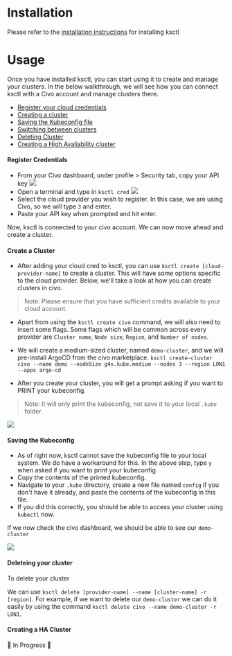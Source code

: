 # Installation

Please refer to the [installation instructions](README.md#setup-cli-local) for installing ksctl

# Usage

Once you have installed ksctl, you can start using it to create and manage your clusters. In the below walkthrough, we will see how you can connect ksctl with a Civo account and manage clusters there.

- [Register your cloud credentials](#register-credentials)
- [Creating a cluster](#create-a-cluster)
- [Saving the Kubeconfig file](#saving-the-kubeconfig)
- [Switching between clusters](#switching-between-multiple-clusters)
- [Deleting Cluster](#deleteing-your-cluster)
- [Creating a High Avaliability cluster](#creating-a-ha-cluster)

#### Register Credentials

- From your Civo dashboard, under profile > Security tab, copy your API key
![](https://i.imgur.com/jexwOeu.png)
- Open a terminal and type in `ksctl cred`
 ![](https://i.imgur.com/fIWyqlH.png)
 - Select the cloud provider you wish to register. In this case, we are using Civo, so we will type `3` and enter.
 - Paste your API key when prompted and hit enter.


Now, ksctl is connected to your civo account. We can now move ahead and create a cluster.

#### Create a Cluster

- After adding your cloud cred to ksctl, you can use `ksctl create [cloud-provider-name]` to create a cluster. This will have some options specific to the cloud provider. Below, we'll take a look at how you can create clusters in civo.

> Note: Please ensure that you have sufficient credits available to your cloud account. 

- Apart from using the `ksctl create civo` command, we will also need to insert some flags. Some flags which will be common across every provider are `Cluster name`, `Node size`, `Region`, and `Number of nodes`.

- We will create a medium-sized cluster, named `demo-cluster`, and we will pre-install ArgoCD from the civo marketplace.
`ksctl create-cluster civo --name demo --nodeSize g4s.kube.medium --nodes 3 --region LON1 --apps argo-cd`

- After you create your cluster, you will get a prompt asking if you want to PRINT your kubeconfig.

> Note: It will only print the kubeconfig, not save it to your local `.kube` folder.

![](https://i.imgur.com/vJunAfl.png)

#### Saving the Kubeconfig

- As of right now, ksctl cannot save the kubeconfig file to your local system. We do have a workaround for this. In the above step, type `y` when asked if you want to print your kubeconfig.
- Copy the contents of the printed kubeconfig.
- Navigate to your `.kube` directory, create a new file named `config` if you don't have it already, and paste the contents of the kubeconfig in this file.
- If you did this correctly, you should be able to access your cluster using `kubectl` now.

If we now check the civo dashboard, we should be able to see our `demo-cluster`

![](https://i.imgur.com/tDJma3C.png)

#### Deleteing your cluster

To delete your cluster

 We can use `ksctl delete [provider-name] --name [cluster-name] -r [region]`. For example, if we want to delete our `demo-cluster` we can do it easily by using the command `ksctl delete civo --name demo-cluster -r LON1`.

 #### Creating a HA Cluster 

 :construction: In Progress :construction: